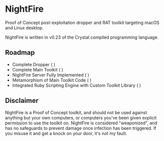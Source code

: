 # NightFire
Proof of Concept post-exploitation dropper and RAT toolkit targeting macOS and Linux desktop.

NightFire is written in v0.23 of the Crystal compiled programming language.

## Roadmap

* Complete Dropper ( )
* Complete Main Toolkit ( )
* NightFire Server Fully Implemented ( )
* Metamorphism of Main Toolkit Code ( )
* Integrated Ruby Scripting Engine with Custom Toolkit Library ( )

## Disclaimer
NightFire is a Proof of Concept toolkit, and should not be used against anything but your own computers, or computers you've been given explicit permission to use the toolkit on. NightFire is considered "weaponized", and has no safeguards to prevent damage once infection has been triggered. If you misuse it and get a knock on your door, it's not my fault.
